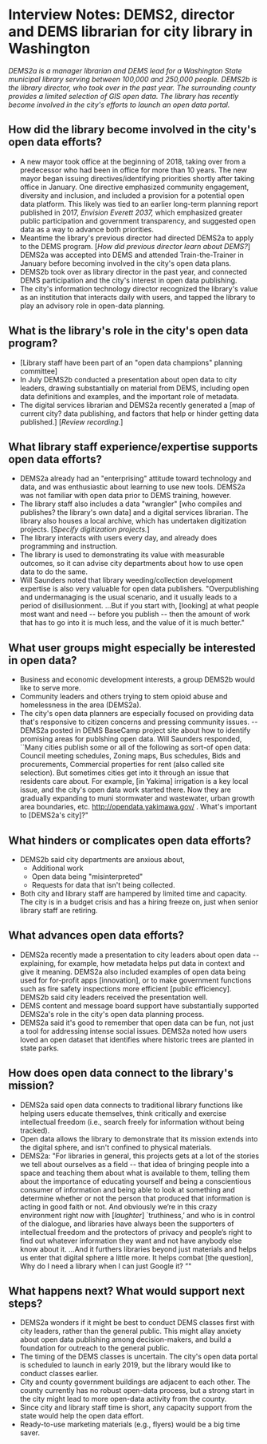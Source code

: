 #  Interview Notes: DEMS2, director and DEMS librarian for city library in Washington 

*DEMS2a is a manager librarian and DEMS lead for a Washington State municipal library serving between 100,000 and 250,000 people. DEMS2b is the library director, who took over in the past year. The surrounding county provides a limited selection of GIS open data. The library has recently become involved in the city's efforts to launch an open data portal.*

## How did the library become involved in the city's open data efforts?
- A new mayor took office at the beginning of 2018, taking over from a predecessor who had been in office for more than 10 years. The new mayor began issuing directives/identifying priorities shortly after taking office in January. One directive emphasized community engagement, diversity and inclusion, and included a provision for a potential open data platform. This likely was tied to an earlier long-term planning report published in 2017, *Envision Everett 2037,* which emphasized greater public participation and government transparency, and suggested open data as a way to advance both priorities.
- Meantime the library's previous director had directed DEMS2a to apply to the DEMS program. [*How did previous director learn about DEMS?*] DEMS2a was accepted into DEMS and attended Train-the-Trainer in January before becoming involved in the city's open data plans.
- DEMS2b took over as library director in the past year, and connected DEMS participation and the city's interest in open data publishing.
- The city's information technology director recognized the library's value as an institution that interacts daily with users, and tapped the library to play an advisory role in open-data planning.

## What is the library's role in the city's open data program?
- [Library staff have been part of an "open data champions" planning committee]
- In July DEMS2b conducted a presentation about open data to city leaders, drawing substantially on material from DEMS, including open data definitions and examples, and the important role of metadata.
- The digital services librarian and DEMS2a recently generated a [map of current city? data publishing, and factors that help or hinder getting data published.] [*Review recording.*]

## What library staff experience/expertise supports open data efforts?
- DEMS2a already had an "enterprising" attitude toward technology and data, and was enthusiastic about learning to use new tools. DEMS2a was not familiar with open data prior to DEMS training, however.
- The library staff also includes a data "wrangler" [who compiles and publishes? the library's own data] and a digital services librarian. The library also houses a local archive, which has undertaken digitization projects. [*Specify digitization projects.*] 
- The library interacts with users every day, and already does programming and instruction. 
- The library is used to demonstrating its value with measurable outcomes, so it can advise city departments about how to use open data to do the same. 
- Will Saunders noted that library weeding/collection development expertise is also very valuable for open data publishers. "Overpublishing and undermanaging is the usual scenario, and it usually leads to a period of disillusionment. …But if you start with, [looking] at what people most want and need -- before you publish -- then the amount of work that has to go into it is much less, and the value of it is much better."

## What user groups might especially be interested in open data?
- Business and economic development interests, a group DEMS2b would like to serve more. 
- Community leaders and others trying to stem opioid abuse and homelessness in the area (DEMS2a). 
- The city's open data planners are especially focused on providing data that's responsive to citizen concerns and pressing community issues. 
-- DEMS2a posted in DEMS BaseCamp project site about how to identify promising areas for publshing open data. Will Saunders responded,  ``Many cities publish some or all of the following as sort-of open data: Council meeting schedules, Zoning maps, Bus schedules, Bids and procurements, Commercial properties for rent (also called site selection). But sometimes cities get into it through an issue that residents care about. For example, [in Yakima] irrigation is a key local issue, and the city's open data work started there. Now they are gradually expanding to muni stormwater and wastewater, urban growth area boundaries, etc.  http://opendata.yakimawa.gov/ . What's important to [DEMS2a's city]?"

## What hinders or complicates open data efforts?
- DEMS2b said city departments are anxious about,
    - Additional work 
    - Open data being "misinterpreted"
    - Requests for data that isn't being collected.
- Both city and library staff are hampered by limited time and capacity. The city is in a budget crisis and has a hiring freeze on, just when senior library staff are retiring.

## What advances open data efforts?
- DEMS2a recently made a presentation to city leaders about open data -- explaining, for example, how metadata helps put data in context and give it meaning. DEMS2a also included examples of open data being used for for-profit apps [innovation], or to make government functions such as fire safety inspections more efficient [public efficiency]. DEMS2b said city leaders received the presentation well. 
- DEMS content and message board support have substantially supported DEMS2a's role in the city's open data planning process. 
- DEMS2a said it's good to remember that open data can be fun, not just a tool for addressing intense social issues. DEMS2a noted how users loved an open dataset that identifies where historic trees are planted in state parks. 

## How does open data connect to the library's mission?
- DEMS2a said open data connects to traditional library functions like helping users educate themselves, think critically and exercise intellectual freedom (i.e., search freely for information without being tracked). 
- Open data allows the library to demonstrate that its mission extends into the digital sphere, and isn't confined to physical materials. 
- DEMS2a: "For libraries in general, this projects gets at a lot of the stories we tell about ourselves as a field -- that idea of bringing people into a space and teaching them about what is available to them, telling them about the importance of educating yourself and being a conscientious consumer of information and being able to look at something and determine whether or not the person that produced that information is acting in good faith or not. And obviously we’re in this crazy environment right now with [*laughter*] `truthiness,’ and who is in control of the dialogue, and libraries have always been the supporters of intellectual freedom and the protectors of privacy and people’s right to find out whatever information they want and not have anybody else know about it. …And it furthers libraries beyond just materials and helps us enter that digital sphere a little more. It helps combat [the question], Why do I need a library when I can just Google it? ”"

## What happens next? What would support next steps?
- DEMS2a wonders if it might be best to conduct DEMS classes first with city leaders, rather than the general public. This might allay anxiety about open data publishing among decision-makers, and build a foundation for outreach to the general public.
- The timing of the DEMS classes is uncertain. The city's open data portal is scheduled to launch in early 2019, but the library would like to conduct classes earlier. 
- City and county government buildings are adjacent to each other. The county currently has no robust open-data process, but a strong start in the city might lead to more open-data activity from the county. 
- Since city and library staff time is short, any capacity support from the state would help the open data effort. 
- Ready-to-use marketing materials (e.g., flyers) would be a big time saver.
 





